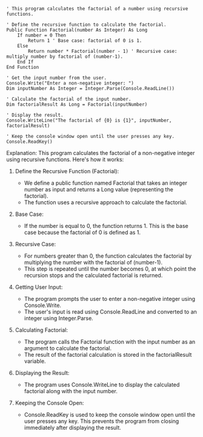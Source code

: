 ```visual basic
' This program calculates the factorial of a number using recursive functions.

' Define the recursive function to calculate the factorial.
Public Function Factorial(number As Integer) As Long
    If number = 0 Then
        Return 1 ' Base case: factorial of 0 is 1.
    Else
        Return number * Factorial(number - 1) ' Recursive case: multiply number by factorial of (number-1).
    End If
End Function

' Get the input number from the user.
Console.Write("Enter a non-negative integer: ")
Dim inputNumber As Integer = Integer.Parse(Console.ReadLine())

' Calculate the factorial of the input number.
Dim factorialResult As Long = Factorial(inputNumber)

' Display the result.
Console.WriteLine("The factorial of {0} is {1}", inputNumber, factorialResult)

' Keep the console window open until the user presses any key.
Console.ReadKey()
```

Explanation:
This program calculates the factorial of a non-negative integer using recursive functions. Here's how it works:

1. Define the Recursive Function (Factorial):
   - We define a public function named Factorial that takes an integer number as input and returns a Long value (representing the factorial).
   - The function uses a recursive approach to calculate the factorial.

2. Base Case:
   - If the number is equal to 0, the function returns 1. This is the base case because the factorial of 0 is defined as 1.

3. Recursive Case:
   - For numbers greater than 0, the function calculates the factorial by multiplying the number with the factorial of (number-1).
   - This step is repeated until the number becomes 0, at which point the recursion stops and the calculated factorial is returned.

4. Getting User Input:
   - The program prompts the user to enter a non-negative integer using Console.Write.
   - The user's input is read using Console.ReadLine and converted to an integer using Integer.Parse.

5. Calculating Factorial:
   - The program calls the Factorial function with the input number as an argument to calculate the factorial.
   - The result of the factorial calculation is stored in the factorialResult variable.

6. Displaying the Result:
   - The program uses Console.WriteLine to display the calculated factorial along with the input number.

7. Keeping the Console Open:
   - Console.ReadKey is used to keep the console window open until the user presses any key. This prevents the program from closing immediately after displaying the result.